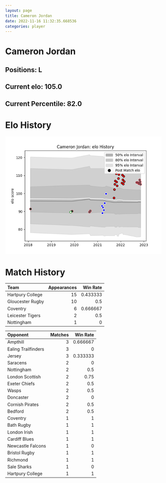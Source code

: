 ```yaml
---  
layout: page  
title: Cameron Jordan  
date: 2022-11-16 11:32:35.668536  
categories: player  
---
```

# Cameron Jordan

## Positions: L

## Current elo: 105.0

## Current Percentile: 82.0

# Elo History


![elo history](history_CameronJordan.png)
# Match History


| Team             |   Appearances |   Win Rate |
|:-----------------|--------------:|-----------:|
| Hartpury College |            15 |   0.433333 |
| Gloucester Rugby |            10 |   0.5      |
| Coventry         |             6 |   0.666667 |
| Leicester Tigers |             2 |   0.5      |
| Nottingham       |             1 |   0        |

| Opponent            |   Matches |   Win Rate |
|:--------------------|----------:|-----------:|
| Ampthill            |         3 |   0.666667 |
| Ealing Trailfinders |         3 |   0        |
| Jersey              |         3 |   0.333333 |
| Saracens            |         2 |   0        |
| Nottingham          |         2 |   0.5      |
| London Scottish     |         2 |   0.75     |
| Exeter Chiefs       |         2 |   0.5      |
| Wasps               |         2 |   0.5      |
| Doncaster           |         2 |   0        |
| Cornish Pirates     |         2 |   0.5      |
| Bedford             |         2 |   0.5      |
| Coventry            |         1 |   1        |
| Bath Rugby          |         1 |   1        |
| London Irish        |         1 |   1        |
| Cardiff Blues       |         1 |   1        |
| Newcastle Falcons   |         1 |   0        |
| Bristol Rugby       |         1 |   1        |
| Richmond            |         1 |   1        |
| Sale Sharks         |         1 |   0        |
| Hartpury College    |         1 |   1        |